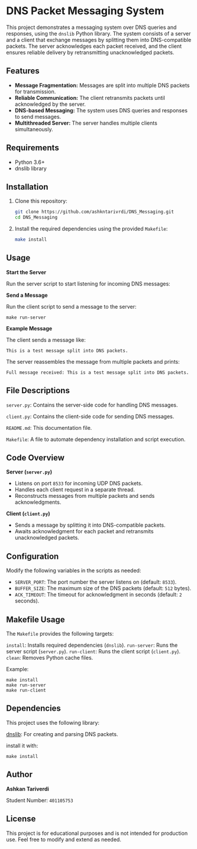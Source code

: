 # DNS Packet Messaging System

This project demonstrates a messaging system over DNS queries and responses, using the `dnslib` Python library. The system consists of a server and a client that exchange messages by splitting them into DNS-compatible packets. The server acknowledges each packet received, and the client ensures reliable delivery by retransmitting unacknowledged packets.

## Features

- **Message Fragmentation:** Messages are split into multiple DNS packets for transmission.
- **Reliable Communication:** The client retransmits packets until acknowledged by the server.
- **DNS-based Messaging:** The system uses DNS queries and responses to send messages.
- **Multithreaded Server:** The server handles multiple clients simultaneously.

## Requirements

- Python 3.6+
- dnslib library

## Installation

1. Clone this repository:
   ```bash
   git clone https://github.com/ashkntarivrdi/DNS_Messaging.git
   cd DNS_Messaging
2. Install the required dependencies using the provided `Makefile`:
   ```bash
   make install

## Usage
**Start the Server**

Run the server script to start listening for incoming DNS messages:
   

**Send a Message**

Run the client script to send a message to the server:   

    make run-server


**Example Message**

The client sends a message like:

    This is a test message split into DNS packets.

The server reassembles the message from multiple packets and prints:

    Full message received: This is a test message split into DNS packets.

## File Descriptions
`server.py`: Contains the server-side code for handling DNS messages.

`client.py`: Contains the client-side code for sending DNS messages.

`README.md`: This documentation file.

`Makefile`: A file to automate dependency installation and script execution.

## Code Overview

**Server (`server.py`)**
- Listens on port `8533` for incoming UDP DNS packets.
- Handles each client request in a separate thread.
- Reconstructs messages from multiple packets and sends acknowledgments.

**Client (`client.py`)**
- Sends a message by splitting it into DNS-compatible packets.
- Awaits acknowledgment for each packet and retransmits unacknowledged packets.

## Configuration

Modify the following variables in the scripts as needed:

- `SERVER_PORT`: The port number the server listens on (default: `8533`).
- `BUFFER_SIZE`: The maximum size of the DNS packets (default: `512` bytes).
- `ACK_TIMEOUT`: The timeout for acknowledgment in seconds (default: `2` seconds).

## Makefile Usage

The `Makefile` provides the following targets:

`install`: Installs required dependencies (`dnslib`).
`run-server`: Runs the server script (`server.py`).
`run-client`: Runs the client script (`client.py`).
`clean`: Removes Python cache files.

Example:

    make install
    make run-server
    make run-client

## Dependencies

This project uses the following library:

[dnslib](https://pypi.org/project/dnslib/): For creating and parsing DNS packets.

install it with:

    make install

## Author
**Ashkan Tariverdi**

Student Number: `401105753`

## License
This project is for educational purposes and is not intended for production use. Feel free to modify and extend as needed.
